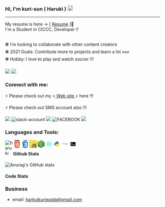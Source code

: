  ### Hi, I'm kuri-sun ( Haruki )  <img width="18px" height="18px" src="https://user-images.githubusercontent.com/1303154/88677602-1635ba80-d120-11ea-84d8-d263ba5fc3c0.gif">
<hr/>
 My resume is here -> [ <a href="#">Resume</a> ]📄<br/>
 I'm a Student in CICCC, Developer !! 
<br/><br/>

⚽️ I’m looking to collaborate with other content creators<br/>
⚽️ 2021 Goals: Contribute more to projects and learn a lot ✊✊✊<br/>
⚽️ Hobby: I love to play and watch soccer !!!
<br/><br/>
<img src="https://img.shields.io/github/followers/kuri-sun?label=follwers&style=social"> <img src="https://img.shields.io/badge/student-CICCC-blue"> 

###  Connect with me: 

⚡️ Please check out my <<a href="#"> Web site </a>> here !!!

⚡️ Please check out SMS account also !!!

<img src="https://img.shields.io/badge/GitLab-330F63?style=for-the-badge&logo=gitlab&logoColor=white" ><a href="https://gitlab.com/kuri-sun"></a></img>
<img src="https://img.shields.io/badge/Slack-4A154B?style=for-the-badge&logo=slack&logoColor=white" alt="slack-account"><a href="https://app.slack.com/client/TL7E588KY/D02207UPML0/user_profile/U01THPQ5V9T"></a></img>
<img src="https://img.shields.io/badge/LinkedIn-0077B5?style=for-the-badge&logo=linkedin&logoColor=white" ><a href="https://www.linkedin.com/in/haruki-kuriwada-97591220b/"></a></img>
<img src="https://img.shields.io/badge/Facebook-1877F2?style=for-the-badge&logo=facebook&logoColor=white" alt="FACEBOOK" ><a href="https://www.facebook.com/profile.php?id=100006442410814"></a></img>
<img src="https://img.shields.io/badge/Twitter-1DA1F2?style=for-the-badge&logo=twitter&logoColor=white" ><a href="https://twitter.com/Haruki15Soccer"></a></img>
<br/>

###  Languages and Tools:

<img align="left" alt="haruki"  width="26px" src="https://cdn.icon-icons.com/icons2/2107/PNG/512/file_type_vscode_icon_130084.png" />&ensp;
<img align="left"  width="26px" src="https://raw.githubusercontent.com/github/explore/80688e429a7d4ef2fca1e82350fe8e3517d3494d/topics/html/html.png"/>&ensp;
<img align="left"  width="26px" src="https://raw.githubusercontent.com/github/explore/80688e429a7d4ef2fca1e82350fe8e3517d3494d/topics/css/css.png"/>&ensp;
<img align="left"  width="26px" src="https://raw.githubusercontent.com/github/explore/80688e429a7d4ef2fca1e82350fe8e3517d3494d/topics/javascript/javascript.png"/>&ensp;
<img align="left"  width="26px" src="https://raw.githubusercontent.com/github/explore/80688e429a7d4ef2fca1e82350fe8e3517d3494d/topics/nodejs/nodejs.png"/>&ensp;
<img align="left"  width="26px" src="https://raw.githubusercontent.com/github/explore/80688e429a7d4ef2fca1e82350fe8e3517d3494d/topics/react/react.png"/>&ensp;
<img align="left"  width="26px" src="https://raw.githubusercontent.com/github/explore/80688e429a7d4ef2fca1e82350fe8e3517d3494d/topics/python/python.png"/>&ensp;
<img align="left"  width="26px" src="https://raw.githubusercontent.com/github/explore/80688e429a7d4ef2fca1e82350fe8e3517d3494d/topics/java/java.png"/>&ensp;
<img align="left"  width="26px" src="https://raw.githubusercontent.com/github/explore/aca0b3b69ca680013b925338b0cc428190aa42dc/topics/cli/cli.png"/>&ensp;

#### Github Stats
![Anurag's GitHub stats](https://github-readme-stats.vercel.app/api?username=kuri-sun&hide=contribs,prs&theme=tokyonight)

#### Code Stats
<!--START_SECTION:waka-->
<!--END_SECTION:waka-->

### Business
 - email: harkuikuriwada@gmail.com